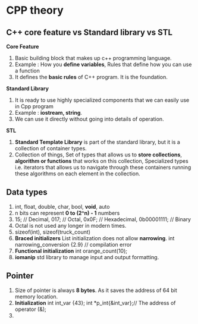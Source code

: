 # CPP theory

## C++ core feature vs Standard library vs STL

**Core Feature**
1. Basic building block that makes up c++ programming language.
2. Example : How you **define variables**, Rules that define how you can use a function 
3. It defines the **basic rules** of C++ program. It is the foundation.

**Standard Library**
1. It is ready to use highly specialized components that we can easily use in Cpp program
2. Example : **iostream, string**.
3. We can use it directly without going into details of operation.

**STL**
1. **Standard Template Library** is part of the standard library, but it is a collection of container types.
2. Collection of things, Set of types that allows us to **store collections**, 
   **algorithm or functions** that works on this collection, 
   Specialized types i.e. iterators that allows us to navigate through these containers running these algorithms on
   each element in the collection.

## Data types
1. int, float, double, char, bool, **void**, auto
2. n bits can represent **0 to (2^n) - 1** numbers
3. 15; // Decimal, 017; // Octal, 0x0F; // Hexadecimal, 0b00001111; // Binary
4. Octal is not used any longer in modern times.
5. sizeof(int), sizeof(truck_count)
6. **Braced initializers** List initialization does not allow **narrowing**. 
   int narrowing_conversion {2.9} // compilation error
7. **Functional initialization**
   int orange_count(10);
8. **iomanip** std library to manage input and output formatting.

## Pointer
1. Size of pointer is always **8 bytes**. As it saves the address of 64 bit memory location.
2. **Initialization** 
   int int_var {43};
   int *p_int{&int_var};// The address of operator (&);
3. 






